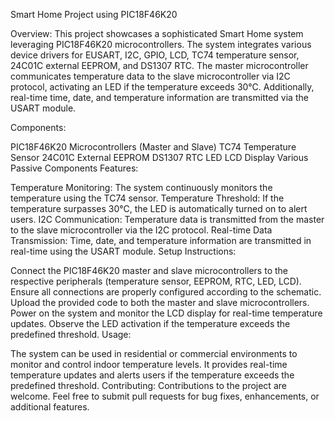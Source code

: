 Smart Home Project using PIC18F46K20

Overview:
This project showcases a sophisticated Smart Home system leveraging PIC18F46K20 microcontrollers. The system integrates various device drivers for EUSART, I2C, GPIO, LCD, TC74 temperature sensor, 24C01C external EEPROM, and DS1307 RTC. The master microcontroller communicates temperature data to the slave microcontroller via I2C protocol, activating an LED if the temperature exceeds 30°C. Additionally, real-time time, date, and temperature information are transmitted via the USART module.

Components:

PIC18F46K20 Microcontrollers (Master and Slave)
TC74 Temperature Sensor
24C01C External EEPROM
DS1307 RTC
LED
LCD Display
Various Passive Components
Features:

Temperature Monitoring: The system continuously monitors the temperature using the TC74 sensor.
Temperature Threshold: If the temperature surpasses 30°C, the LED is automatically turned on to alert users.
I2C Communication: Temperature data is transmitted from the master to the slave microcontroller via the I2C protocol.
Real-time Data Transmission: Time, date, and temperature information are transmitted in real-time using the USART module.
Setup Instructions:

Connect the PIC18F46K20 master and slave microcontrollers to the respective peripherals (temperature sensor, EEPROM, RTC, LED, LCD).
Ensure all connections are properly configured according to the schematic.
Upload the provided code to both the master and slave microcontrollers.
Power on the system and monitor the LCD display for real-time temperature updates.
Observe the LED activation if the temperature exceeds the predefined threshold.
Usage:

The system can be used in residential or commercial environments to monitor and control indoor temperature levels.
It provides real-time temperature updates and alerts users if the temperature exceeds the predefined threshold.
Contributing:
Contributions to the project are welcome. Feel free to submit pull requests for bug fixes, enhancements, or additional features.
